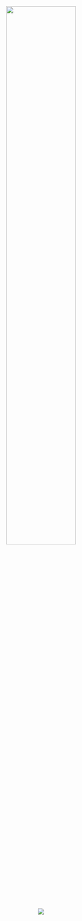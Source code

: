 <div align="center">
  <img width = "60%" src="https://i.postimg.cc/nrfytdhx/IMG-1818.png"
</div>

<p align="center">
  <img src="https://komarev.com/ghpvc/?username=your-github-cannibalfeast&color=000000" />
</p>

